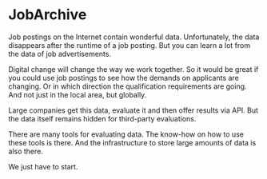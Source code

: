 # JobArchive

Job postings on the Internet contain wonderful data. Unfortunately, the data disappears after the runtime of a job posting. But you can learn a lot from the data of job advertisements.

Digital change will change the way we work together. So it would be great if you could use job postings to see how the demands on applicants are changing. Or in which direction the qualification requirements are going. And not just in the local area, but globally.

Large companies get this data, evaluate it and then offer results via API. But the data itself remains hidden for third-party evaluations.

There are many tools for evaluating data. The know-how on how to use these tools is there. And the infrastructure to store large amounts of data is also there.

We just have to start.

